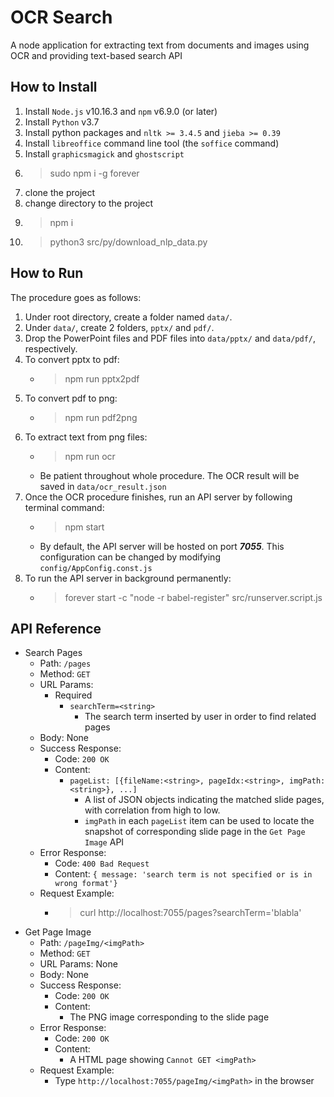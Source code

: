 # OCR Search
A node application for extracting text from documents and images using OCR and providing text-based search API

## How to Install
1. Install `Node.js` v10.16.3 and `npm` v6.9.0 (or later)
2. Install `Python` v3.7
3. Install python packages and `nltk >= 3.4.5` and `jieba >= 0.39`
4. Install `libreoffice` command line tool (the `soffice` command)
5. Install `graphicsmagick` and `ghostscript`
6. > sudo npm i -g forever
7. clone the project
8. change directory to the project
9. > npm i
10. > python3 src/py/download_nlp_data.py

## How to Run
The procedure goes as follows:
1. Under root directory, create a folder named `data/`.
2. Under `data/`, create 2 folders, `pptx/` and `pdf/`.
3. Drop the PowerPoint files and PDF files into `data/pptx/` and `data/pdf/`, respectively.
4. To convert pptx to pdf:
    - > npm run pptx2pdf
5. To convert pdf to png:
    - > npm run pdf2png
6. To extract text from png files:
    - > npm run ocr
    - Be patient throughout whole procedure. The OCR result will be saved in `data/ocr_result.json`
7. Once the OCR procedure finishes, run an API server by following terminal command:
    - > npm start
    - By default, the API server will be hosted on port ***7055***. This configuration can be changed by modifying `config/AppConfig.const.js`
8. To run the API server in background permanently:
    - > forever start -c "node -r babel-register" src/runserver.script.js

## API Reference
- Search Pages
  - Path: `/pages`
  - Method: `GET`
  - URL Params:
    - Required
      - `searchTerm=<string>`
        - The search term inserted by user in order to find related pages
  - Body: None
  - Success Response:
    - Code: `200 OK`
    - Content:
      - `pageList: [{fileName:<string>, pageIdx:<string>, imgPath:<string>}, ...]`
        - A list of JSON objects indicating the matched slide pages, with correlation from high to low.
        - `imgPath` in each `pageList` item can be used to locate the snapshot of corresponding slide page in the `Get Page Image` API
  - Error Response:
    - Code: `400 Bad Request`
    - Content: `{ message: 'search term is not specified or is in wrong format'}`
  - Request Example:
    - > curl http://localhost:7055/pages?searchTerm='blabla'
- Get Page Image
  - Path: `/pageImg/<imgPath>`
  - Method: `GET`
  - URL Params: None
  - Body: None
  - Success Response:
    - Code: `200 OK`
    - Content:
      - The PNG image corresponding to the slide page
  - Error Response:
    - Code: `200 OK`
    - Content:
      -  A HTML page showing `Cannot GET <imgPath>`
  - Request Example:
    - Type `http://localhost:7055/pageImg/<imgPath>` in the browser
